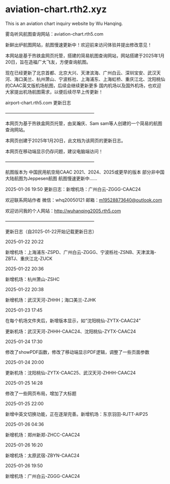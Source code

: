 # aviation-chart.rth2.xyz
This is an aviation chart inquiry website by Wu Hanqing.

雾岛听风航图查询网站：aviation-chart.rth5.com

新鲜出炉航图网站，航图慢速更新中！欢迎前来访问体验并提出修改意见！

本网站是基于热铁盒网页托管，搭建的简易航图查询网站，网站搭建于2025年1月20日，旨在造福广大飞友，方便查询航图。

现在已经更新了北京首都、北京大兴、天津滨海、广州白云、深圳宝安、武汉天河、海口美兰、杭州萧山、宁波栎社、上海浦东、上海虹桥、重庆江北、沈阳桃仙的CAAC英文版机场航图，后续会继续更新更多
国内机场以及国外机场，也欢迎大家提出机场航图需求，以便后续尽早上传更新！


airport-chart.rth5.com 更新日志

————————————————————

本网页为基于热铁盒网页托管，由吴瀚庆、Sam sam等人创建的一个简易的航图查询网站。

本网页创建于2025年1月20日，此文档为该网页的更新日志。

本网页在移动端显示仍存问题，建议电脑端访问！

————————————————————

航图版本为 中国民用航空局CAAC 2021、2024、2025或更早的版本 部分非中国大陆航图为Jeppesen航图 航图慢速更新中……

2025-01-26 19:50 更新日志：新增机场：广州白云-ZGGG-CAAC24

欢迎联系网站作者 微信：whq20050121 邮箱：m19528873640@outlook.com

欢迎访问我的个人网站：http://wuhanqing2005.rth5.com

————————————————————

更新日志（自2025-01-22开始记载更新日志）

2025-01-22 20:22

新增机场：上海浦东-ZSPD、广州白云-ZGGG、宁波栎社-ZSNB、天津滨海-ZBTJ、重庆江北-ZUCK

2025-01-22 20:36

新增机场：杭州萧山-ZSHC

2025-01-22 20:38

新增机场：武汉天河-ZHHH；海口美兰-ZJHK

2025-01-23 17:45

在每个机场文件夹后，新增版本显示，如“沈阳桃仙-ZYTX-CAAC24”

更新机场：武汉天河-ZHHH-CAAC24、沈阳桃仙-ZYTX-CAAC24

2025-01-24 17:30

修改了showPDF函数，修改了移动端显示PDF逻辑，调整了一些页面参数

2025-01-24 20:00

更新机场：沈阳桃仙-ZYTX-CAAC25、武汉天河-ZHHH-CAAC24

2025-01-25 14:28

修改了一些网页布局，增加了大标题

2025-01-25 22:00

新增中英文切换功能，正在逐渐完善。新增机场：东京羽田-RJTT-AIP25

2025-01-26 04:36

新增机场：郑州新郑-ZHCC-CAAC24

2025-01-26 16:20

新增机场：太原武宿-ZBYN-CAAC24

2025-01-26 19:50

新增机场：广州白云-ZGGG-CAAC24

